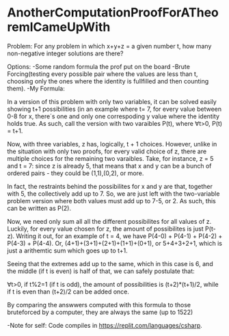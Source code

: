 # AnotherComputationProofForATheoremICameUpWith

Problem: For any problem in which x+y+z =  a given number t, how many non-negative integer solutions are there?

Options:
-Some random formula the prof put on the board
-Brute Forcing(testing every possible pair where the values are less than t, choosing only the ones where the identity is fullfilled and then counting them).
-My Formula:

In a version of this problem with only two variables, it can be solved easily showing t+1 possibilities (in an example where t= 7, for every value between 0-8 for x, there´s one and only one correspoding y value where the identity holds true. As such, call the version with two varaibles P(t), where ∀t>0, P(t) = t+1.

Now, with three variables, z has, logically, t + 1 choices. However, unlike in the situation with only two proofs, for every valid choice of z, there are multiple choices for the remaining two varaibles. Take, for instance, z = 5 and t = 7: since z is already 5, that means that x and y can be a bunch of ordered pairs - they could be (1,1),(0,2), or more. 

In fact, the restraints behind the possibilites for x and y are that, together with 5, the collectively add up to 7. So, we are just left with the two-variable problem version where both values must add up to 7-5, or 2. As such, this can be written as P(2).

Now, we need only sum all all the different possibilites for all values of z. Luckily, for every value chosen for z, the amount of possibilites is just P(t-z). Writing it out, for an example of t = 4, we have P(4-0) + P(4-1) + P(4-2) + P(4-3) + P(4-4). Or, (4+1)+(3+1)+(2+1)+(1+1)+(0+1), or 5+4+3+2+1, which is just a arithemtic sum which goes up to t+1. 

Seeing that the extremes add up to the same, which in this case is 6, and the middle (if t is even) is half of that, we can safely postulate that:

∀t>0, if t%2=1 (if t is odd), the amount of possibilities is (t+2)*(t+1)/2, while if t is even than (t+2)/2 can be added once.

By comparing the answwers computed with this formula to those bruteforced by a computer, they are always the same (up to 1522)




-Note for self: Code compiles in https://replit.com/languages/csharp.
